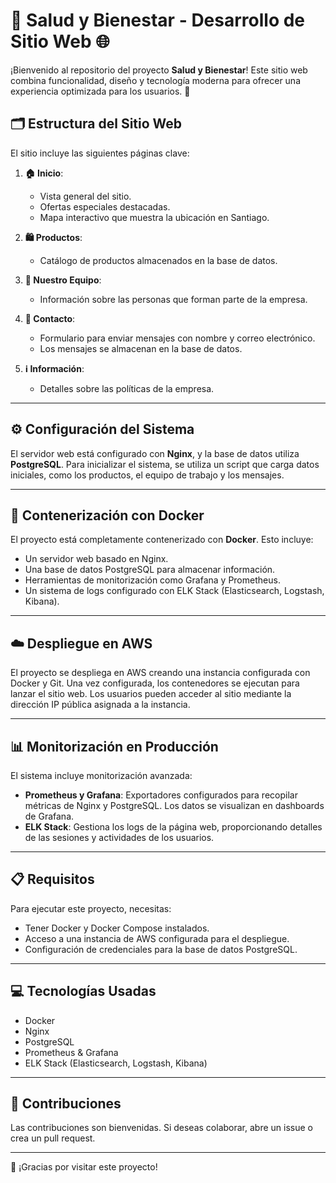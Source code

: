# 🌿 Salud y Bienestar - Desarrollo de Sitio Web 🌐

¡Bienvenido al repositorio del proyecto **Salud y Bienestar**! Este sitio web combina funcionalidad, diseño y tecnología moderna para ofrecer una experiencia optimizada para los usuarios. 🚀

## 🗂️ Estructura del Sitio Web

El sitio incluye las siguientes páginas clave:

1. **🏠 Inicio**:  
   - Vista general del sitio.  
   - Ofertas especiales destacadas.  
   - Mapa interactivo que muestra la ubicación en Santiago.  

2. **🛍️ Productos**:  
   - Catálogo de productos almacenados en la base de datos.  

3. **👥 Nuestro Equipo**:  
   - Información sobre las personas que forman parte de la empresa.  

4. **📩 Contacto**:  
   - Formulario para enviar mensajes con nombre y correo electrónico.  
   - Los mensajes se almacenan en la base de datos.  

5. **ℹ️ Información**:  
   - Detalles sobre las políticas de la empresa.  

---

## ⚙️ Configuración del Sistema

El servidor web está configurado con **Nginx**, y la base de datos utiliza **PostgreSQL**. Para inicializar el sistema, se utiliza un script que carga datos iniciales, como los productos, el equipo de trabajo y los mensajes.

---

## 🐳 Contenerización con Docker

El proyecto está completamente contenerizado con **Docker**. Esto incluye:  
- Un servidor web basado en Nginx.  
- Una base de datos PostgreSQL para almacenar información.  
- Herramientas de monitorización como Grafana y Prometheus.  
- Un sistema de logs configurado con ELK Stack (Elasticsearch, Logstash, Kibana).  

---

## ☁️ Despliegue en AWS

El proyecto se despliega en AWS creando una instancia configurada con Docker y Git. Una vez configurada, los contenedores se ejecutan para lanzar el sitio web. Los usuarios pueden acceder al sitio mediante la dirección IP pública asignada a la instancia.

---

## 📊 Monitorización en Producción

El sistema incluye monitorización avanzada:  
- **Prometheus y Grafana**: Exportadores configurados para recopilar métricas de Nginx y PostgreSQL. Los datos se visualizan en dashboards de Grafana.  
- **ELK Stack**: Gestiona los logs de la página web, proporcionando detalles de las sesiones y actividades de los usuarios.

---

## 📋 Requisitos

Para ejecutar este proyecto, necesitas:  
- Tener Docker y Docker Compose instalados.  
- Acceso a una instancia de AWS configurada para el despliegue.  
- Configuración de credenciales para la base de datos PostgreSQL.

---

## 💻 Tecnologías Usadas

- Docker  
- Nginx  
- PostgreSQL  
- Prometheus & Grafana  
- ELK Stack (Elasticsearch, Logstash, Kibana)  

---

## 🤝 Contribuciones

Las contribuciones son bienvenidas. Si deseas colaborar, abre un issue o crea un pull request.


---


🎉 ¡Gracias por visitar este proyecto!
